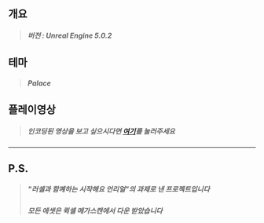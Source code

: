 ## 개요 
  >##### 버전 : Unreal Engine 5.0.2

## 테마
  >##### Palace

## 플레이영상
  >##### 인코딩된 영상을 보고 싶으시다면 [여기][영상]를 눌러주세요 
    
---

## P.S. 
  >##### "러셀과 함꼐하는 시작해요 언리얼"의 과제로 낸 프로젝트입니다 
  >##### 모든 에셋은 퀵셀 메가스캔에서 다운 받았습니다

[영상]: https://www.youtube.com/watch?v=6qt3bWqVx24 "유튜브로 이동됩니다"
